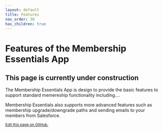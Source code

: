```yaml
---
layout: default
title: Features
nav_order: 30
has_children: true
---
```

# Features of the Membership Essentials App

## This page is currently under construction

The Membership Essentials App is design to provide the basic features to support standard memereship functionality including....

Membership Essentials also supports more advanced features such as membership upgrade/downgrade paths and sending emails to your members from Salesforce.

<footer>
   <a href="https://github.com/SFDO-Community-Sprints/MembershipSchemaAndBenefits-Documentation/edit/main/docs/Features/Index.md" style="font-size: smaller;">Edit this page on GitHub.</a>
</footer>
